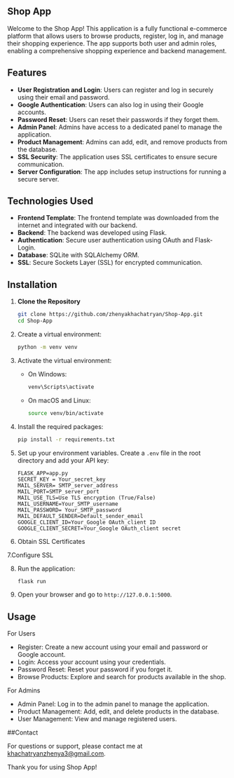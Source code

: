 ## Shop App 
Welcome to the Shop App! This application is a fully functional e-commerce platform that allows users to browse products, register, log in, and manage their shopping experience. The app supports both user and admin roles, enabling a comprehensive shopping experience and backend management.

## Features

- **User Registration and Login**: Users can register and log in securely using their email and password.
- **Google Authentication**: Users can also log in using their Google accounts.
- **Password Reset**: Users can reset their passwords if they forget them.
- **Admin Panel**: Admins have access to a dedicated panel to manage the application.
- **Product Management**: Admins can add, edit, and remove products from the database.
- **SSL Security**: The application uses SSL certificates to ensure secure communication.
- **Server Configuration**: The app includes setup instructions for running a secure server.


## Technologies Used

- **Frontend Template**: The frontend template was downloaded from the internet and integrated with our backend.
- **Backend**: The backend was developed using Flask.
- **Authentication**: Secure user authentication using OAuth and Flask-Login.
- **Database**: SQLite with SQLAlchemy ORM.
- **SSL**: Secure Sockets Layer (SSL) for encrypted communication.

## Installation

1. **Clone the Repository**
   ```bash
   git clone https://github.com/zhenyakhachatryan/Shop-App.git 
   cd Shop-App

2. Create a virtual environment:

    ```bash
    python -m venv venv
    ```

3. Activate the virtual environment:

    - On Windows:

      ```bash
      venv\Scripts\activate
      ```

    - On macOS and Linux:

      ```bash
      source venv/bin/activate
      ```

4. Install the required packages:

    ```bash
    pip install -r requirements.txt
    ```

5. Set up your environment variables. Create a `.env` file in the root directory and add your API key:

    ```plaintext
    FLASK_APP=app.py
    SECRET_KEY = Your_secret_key
    MAIL_SERVER= SMTP_server_address
    MAIL_PORT=SMTP_server_port
    MAIL_USE_TLS=Use TLS encryption (True/False)
    MAIL_USERNAME=Your_SMTP_username
    MAIL_PASSWORD= Your_SMTP_password
    MAIL_DEFAULT_SENDER=Default_sender_email
    GOOGLE_CLIENT_ID=Your_Google OAuth_client ID
    GOOGLE_CLIENT_SECRET=Your_Google OAuth_client secret
    ```
6. Obtain SSL Certificates
   
7.Configure SSL 

8. Run the application:

    ```bash
    flask run
    ```

9. Open your browser and go to `http://127.0.0.1:5000`.

## Usage
For Users

- Register: Create a new account using your email and password or Google account.
- Login: Access your account using your credentials.
- Password Reset: Reset your password if you forget it.
- Browse Products: Explore and search for products available in the shop.

  
For Admins

- Admin Panel: Log in to the admin panel to manage the application.
- Product Management: Add, edit, and delete products in the database.
- User Management: View and manage registered users.

##Contact

For questions or support, please contact me at khachatryanzhenya3@gmail.com.

Thank you for using Shop App!

